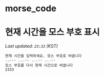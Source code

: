 # morse_code
# 현재 시간을 모스 부호 표시
<!-- MORSE_TIME_START -->
_Last updated: `23:33` (KST)_

```
현재 시간을 입력하세요. 모스 부호로 바꿉니다
..--- ...-- ...-- ...--
모스 부호를 다시 현재 시간으로 바꿉니다
2333
```
<!-- MORSE_TIME_END -->
